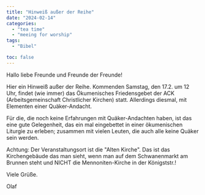 ```yaml
---
title: "Hinweiß außer der Reihe"
date: "2024-02-14"
categories:
  - "tea time"
  - "meeing for worship"
tags:
  - "Bibel"

toc: false
---
```


Hallo liebe Freunde und Freunde der Freunde!

Hier ein Hinweiß außer der Reihe. Kommenden Samstag, den 17.2.
um 12 Uhr, findet (wie immer) das Ökumenisches Friedensgebet der
ACK (Arbeitsgemeinschaft Christlicher Kirchen) statt. Allerdings
diesmal, mit Elementen einer Quäker-Andacht.

Für die, die noch keine Erfahrungen mit Quäker-Andachten haben,
ist das eine gute Gelegenheit, das ein mal eingebettet in einer
ökumenischen Liturgie zu erleben; zusammen mit vielen Leuten, die
auch alle keine Quäker sein werden.

Achtung:
Der Veranstaltungsort ist die "Alten Kirche". Das ist das Kirchengebäude
das man sieht, wenn man auf dem Schwanenmarkt am Brunnen steht
und NICHT die Mennoniten-Kirche in der Königststr.!

Viele Grüße.

Olaf